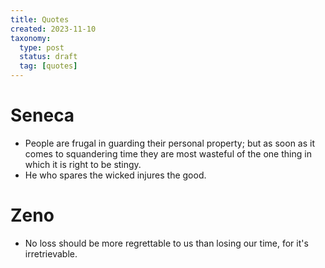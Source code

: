 ```yaml
---
title: Quotes
created: 2023-11-10
taxonomy:
  type: post
  status: draft
  tag: [quotes]
---
```


# Seneca
* People are frugal in guarding their personal property; but as soon as it comes to squandering time they are most wasteful of the one thing in which it is right to be stingy.
* He who spares the wicked injures the good.

# Zeno
* No loss should be more regrettable to us than losing our time, for it's irretrievable.